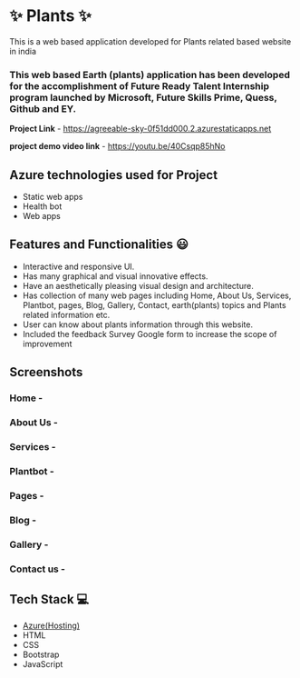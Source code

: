 # ✨  Plants ✨

This is a web based application developed for Plants related based website in india

### This web based Earth (plants) application has been developed for the accomplishment of Future Ready Talent Internship program launched by Microsoft, Future Skills Prime, Quess, Github and EY.


**Project Link** - https://agreeable-sky-0f51dd000.2.azurestaticapps.net

**project demo video link** -  https://youtu.be/40Csqp85hNo

## Azure technologies used for Project

- Static web apps
- Health bot
- Web apps

## Features and Functionalities 😃

- Interactive and responsive UI.
- Has many graphical and visual innovative effects.
- Have an aesthetically pleasing visual design and architecture.
- Has collection of many web pages including Home, About Us, Services, Plantbot, pages, Blog, Gallery, Contact, earth(plants) topics and Plants related information etc.
- User can know about plants information through this website.
- Included the feedback Survey Google form to increase the scope of improvement 

## Screenshots



### Home  -





### About Us -






### Services -





### Plantbot  -

### Pages  -







### Blog  -







### Gallery  -







### Contact us -











## Tech Stack 💻

- [Azure(Hosting)](https://azure.microsoft.com/en-in/features/azure-portal/)
- HTML
- CSS
- Bootstrap
- JavaScript
